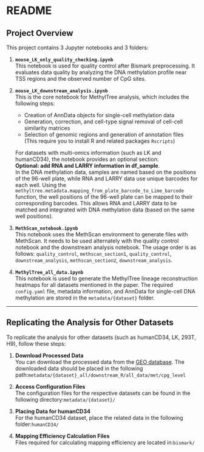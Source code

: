 # README

## Project Overview

This project contains 3 Jupyter notebooks and 3 folders:

1. **`mouse_LK_only_quality_checking.ipynb`**  
   This notebook is used for quality control after Bismark preprocessing. It evaluates data quality by analyzing the DNA methylation profile near TSS regions and the observed number of CpG sites.

2. **`mouse_LK_downstream_analysis.ipynb`**  
   This is the core notebook for MethylTree analysis, which includes the following steps:

   - Creation of AnnData objects for single-cell methylation data
   - Generation, correction, and cell-type signal removal of cell-cell similarity matrices
   - Selection of genomic regions and generation of annotation files (This require you to install R and related packages `Rscripts`)
     
   For datasets with multi-omics information (such as LK and humanCD34), the notebook provides an optional section:  
   **Optional: add RNA and LARRY information in df_sample**.  
   In the DNA methylation data, samples are named based on the positions of the 96-well plate, while RNA and LARRY data use unique barcodes for each well. Using the `methyltree.metadata.mapping_from_plate_barcode_to_Lime_barcode` function, the well positions of the 96-well plate can be mapped to their corresponding barcodes. This allows RNA and LARRY data to be matched and integrated with DNA methylation data (based on the same well positions).

3. **`MethScan_notebook.ipynb`**  
   This notebook uses the MethScan environment to generate files with MethScan. It needs to be used alternately with the quality control notebook and the downstream analysis notebook. The usage order is as follows: `quality_control`, `methscan_section1`, `quality_control`, `downstream_analysis`, `methscan_section2`, `downstream_analysis`.

4. **`MethylTree_all_data.ipynb`**  
   This notebook is used to generate the MethylTree lineage reconstruction heatmaps for all datasets mentioned in the paper. The required `config.yaml` file, metadata information, and AnnData for single-cell DNA methylation are stored in the `metadata/{dataset}` folder.

---

## Replicating the Analysis for Other Datasets

To replicate the analysis for other datasets (such as humanCD34, LK, 293T, H9), follow these steps:

1. **Download Processed Data**  
   You can download the processed data from the [GEO database](http://www.ncbi.nlm.nih.gov/geo/query/acc.cgi?acc=GSE262580). The downloaded data should be placed in the following path:`metadata/{dataset}_all/downstream_R/all_data/met/cpg_level`

2. **Access Configuration Files**  
   The configuration files for the respective datasets can be found in the following directory:`metadata/{dataset}/`

3. **Placing Data for humanCD34**  
   For the humanCD34 dataset, place the related data in the following folder:`humanCD34/`

4. **Mapping Efficiency Calculation Files**  
   Files required for calculating mapping efficiency are located in:`bismark/`

   
